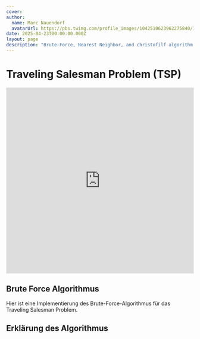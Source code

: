 ```yaml
---
cover: 
author:
  name: Marc Nauendorf
  avatarUrl: https://pbs.twimg.com/profile_images/1042510623962275840/1Iw_Mvud_400x400.jpg
date: 2025-04-23T00:00:00.000Z
layout: page
description: "Brute-Force, Nearest Neighbor, and christofilf algorithm | Traveling Salesman Problem (TSP)"
---
```


# Traveling Salesman Problem (TSP)



<iframe 
  src="https://docs.google.com/viewer?url=https://github.com/Nr44suessauer/nr44suessauer.github.io/raw/main/nuxt-app/assets/Presentation_with_marp/Algo_14.04.2025.pdf&embedded=true"
  style="width:100%; height:500px; border:none;"
></iframe>


## Brute Force Algorithmus

Hier ist eine Implementierung des Brute-Force-Algorithmus für das Traveling Salesman Problem.

<ClientOnly>
  <BruteForceVisualizer />
</ClientOnly>

## Erklärung des Algorithmus
